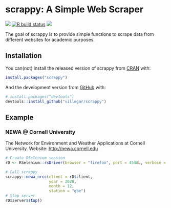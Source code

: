 
<!-- README.md is generated from README.Rmd. Please edit that file -->

# scrappy: A Simple Web Scraper

<!-- badges: start -->

[![](https://img.shields.io/badge/devel%20version-0.0.0.9000-yellow.svg)](https://github.com/villegar/scrappy)
[![R build
status](https://github.com/villegar/scrappy/workflows/R-CMD-check/badge.svg)](https://github.com/villegar/scrappy/actions)
[![](https://www.r-pkg.org/badges/version/scrappy?color=black)](https://cran.r-project.org/package=scrappy)
<!-- badges: end -->

The goal of scrappy is to provide simple functions to scrape data from
different websites for academic purposes.

## Installation

You can(not) install the released version of scrappy from
[CRAN](https://CRAN.R-project.org) with:

``` r
install.packages("scrappy")
```

And the development version from [GitHub](https://github.com/scrappy)
with:

``` r
# install.packages("devtools")
devtools::install_github("villegar/scrappy")
```

## Example

### NEWA @ Cornell University

The Network for Environment and Weather Applications at Cornell
University. Website: <http://newa.cornell.edu>

``` r
# Create RSelenium session
rD <- RSelenium::rsDriver(browser = "firefox", port = 4548L, verbose = FALSE)

# Call scrappy
scrappy::newa_nrcc(client = rD$client, 
                   year = 2020,
                   month = 12,
                   station = "gbe")
# Stop server
rD$server$stop()
```
